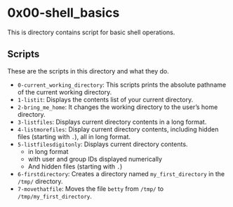 # 0x00-shell_basics

This is directory contains script for basic shell operations.

## Scripts

These are the scripts in this directory and what they do.

- `0-current_working_directory`: This scripts prints the absolute pathname of the current working directory.
- `1-listit`: Displays the contents list of your current directory.
- `2-bring_me_home`: It changes the working directory to the user’s home directory.
- `3-listfiles`: Displays current directory contents in a long format.
- `4-listmorefiles`: Display current directory contents, including hidden files (starting with `.`), all in long format.
- `5-listfilesdigitonly`: Displays current directory contents.
    - in long format
    - with user and group IDs displayed numerically
    - And hidden files (starting with `.`)
- `6-firstdirectory`: Creates a directory named `my_first_directory` in the `/tmp/` directory.
- `7-movethatfile`: Moves the file `betty` from `/tmp/` to `/tmp/my_first_directory`.
